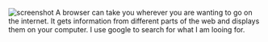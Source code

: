 ![screenshot](./images/)
A browser can take you wherever you are wanting to go on the internet. It gets information from different parts of the web and displays them on your computer. I use google to search for what I am looing for. 